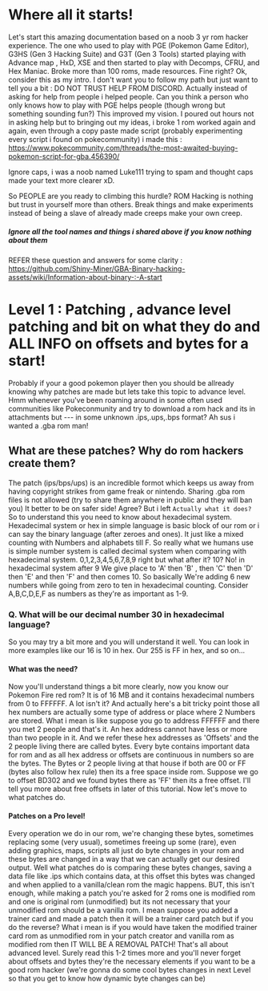 # Where all it starts!
Let's start this amazing documentation based on a noob 3 yr rom hacker experience.
The one who used to play with PGE (Pokemon Game Editor), G3HS (Gen 3 Hacking Suite) and G3T (Gen 3 Tools) started playing with Advance map , HxD, XSE and then 
started to play with Decomps, CFRU, and Hex Maniac. Broke more than 100 roms, made resources. Fine right? Ok, consider this as my intro.
I don't want you to follow my path but just want to tell you a bit : DO NOT TRUST HELP FROM DISCORD.
Actually instead of asking for help from people i helped people. Can you think a person who only knows how to play with PGE helps people (though wrong but something sounding fun?)
This improved my vision. I poured out hours not in asking help but to bringing out my ideas, i broke 1 rom worked again and again, even through a copy paste made script (probably experimenting every script i found on pokecommunity) i made this : https://www.pokecommunity.com/threads/the-most-awaited-buying-pokemon-script-for-gba.456390/

Ignore caps, i was a noob named Luke111 trying to spam and thought caps made your text more clearer xD.

So PEOPLE are you ready to climbing this hurdle? ROM Hacking is nothing but trust in yourself more than others. Break things and make experiments instead of being a slave of already made creeps make your own creep.
##### Ignore all the tool names and things i shared above if you know nothing about them
REFER these question and answers for some clarity : https://github.com/Shiny-Miner/GBA-Binary-hacking-assets/wiki/Information-about-binary-:-A-start
# Level 1 : Patching , advance level patching and bit on what they do and ALL INFO on offsets and bytes for a start!
Probably if your a good pokemon player then you should be allready knowing why patches are made but lets take this topic to advance level.
Hmm whenever you've been roaming around in some often used communities like Pokeconmunity and try to download a rom hack and its in attachments but --- in some unknown .ips,.ups,.bps format? Ah sus i wanted a .gba rom man!
## What are these patches? Why do rom hackers create them?
The patch (ips/bps/ups) is an incredible formot which keeps us away from having copyright strikes from game freak or nintendo. Sharing .gba rom files is not allowed (try to share them anywhere in public and they will ban you)
It better to be on safer side! Agree?
But i left ```Actually what it does?``` 
So to understand this you need to know about hexadecimal system.
Hexadecimal system or hex in simple language is basic block of our rom or i can say the binary language (after zeroes and ones). It just like a mixed counting with Numbers and alphabets till F.
So really what we humans use is simple number system is called 
decimal system when comparing with hexadecimal system. 0,1,2,3,4,5,6,7,8,9 right but what after it? 10? No! in hexadecimal system after 9 We give place to 'A' then 'B' , then 'C' then 'D' then 'E' and then 'F' and then comes 10.
So basically We're adding 6 new numbers while going from zero to ten in hexadecimal counting. Consider A,B,C,D,E,F as numbers as they're as important as 1-9.
### Q. What will be our decimal number 30 in hexadecimal language?
So you may try a bit more and you will understand it well. You can look in more examples like our 16 is 10 in hex. Our 255 is FF in hex, and so on...
#### What was the need?
Now you'll understand things a bit more clearly, now you know our Pokemon Fire red rom? It is of 16 MB and it contains hexadecimal numbers from 0 to FFFFFF. A lot isn't it? And actually here's a bit tricky point those all hex numbers are actually some type of address or place where 2 Numbers are stored. What i mean is like suppose you go to address FFFFFF and there you met 2 people and that's it. An hex address cannot have less or more than two people in it. And we refer these hex addresses as 'Offsets' and the 2 people living there are called bytes. Every byte contains important data for rom and as all hex address or offsets are continuous in numbers so are the bytes. The Bytes or 2 people living at that house if both are 00 or FF (bytes also follow hex rule) then its a free space inside rom.
Suppose we go to offset BD302 and we found bytes there as 'FF' then its a free offset. I'll tell you more about free offsets in later of this tutorial. Now let's move to what patches do.
#### Patches on a Pro level!
Every operation we do in our rom, we're changing these bytes, sometimes replacing some (very usual), sometimes freeing up some (rare), even adding graphics, maps, scripts all just do byte changes in your rom and these bytes are changed in a way that we can actually get our desired output. Well what patches do is comparing these bytes changes, saving a data file like .ips which contains data, at this offset this bytes was changed and when applied to a vanilla/clean rom the magic happens.
BUT, this isn't enough, while making a patch you're asked for 2 roms one is modified rom and one is original rom (unmodified) but its not necessary that your unmodified rom should be a vanilla rom. I mean suppose you added a trainer card and made a patch then it will be a trainer card patch but if you do the reverse? What i mean is if you would have taken the modified trainer card rom as unmodified rom in your patch creator and vanilla rom as modified rom then IT WILL BE A REMOVAL PATCH!
That's all about advanced level. Surely read this 1-2 times more and you'll never forget about offsets and bytes they're the necessary elements if you want to be a good rom hacker (we're gonna do some cool bytes changes in next Level so that you get to know how dynamic byte changes can be)

